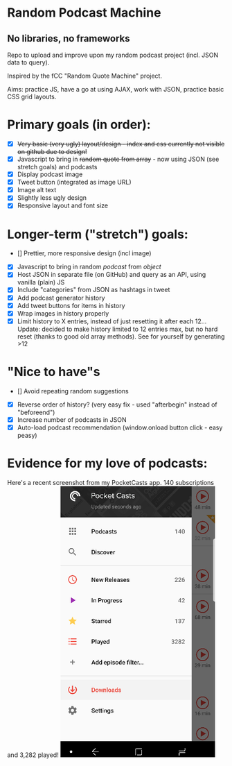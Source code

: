 # Random Podcast Machine
## No libraries, no frameworks
Repo to upload and improve upon my random podcast project (incl. JSON data to query).

Inspired by the fCC "Random Quote Machine" project.

Aims: practice JS, have a go at using AJAX, work with JSON, practice basic CSS grid layouts.

# Primary goals (in order):
- [x] ~~Very basic (very ugly) layout/design - index and css currently not visible on github due to design!~~
- [x] Javascript to bring in ~~random quote from array~~ - now using JSON (see stretch goals) and podcasts
- [x] Display podcast image
- [x] Tweet button (integrated as image URL)
- [x] Image alt text
- [x] Slightly less ugly design
- [x] Responsive layout and font size

# Longer-term ("stretch") goals:
- [] Prettier, more responsive design (incl image)
- [x] Javascript to bring in random *podcast* from *object*
- [x] Host JSON in separate file (on GitHub) and query as an API, using vanilla (plain) JS
- [x] Include "categories" from JSON as hashtags in tweet
- [x] Add podcast generator history
- [x] Add tweet buttons for items in history
- [x] Wrap images in history properly
- [x] Limit history to X entries, instead of just resetting it after each 12... Update: decided to make history limited to 12 entries max, but no hard reset (thanks to good old array methods). See for yourself by generating >12 

# "Nice to have"s
- [] Avoid repeating random suggestions
- [x] Reverse order of history? (very easy fix - used "afterbegin" instead of "beforeend")
- [x] Increase number of podcasts in JSON
- [x] Auto-load podcast recommendation (window.onload button click - easy peasy)

# Evidence for my love of podcasts:
Here's a recent screenshot from my PocketCasts app. 140 subscriptions and 3,282 played!
![](PocketCastsScreenshot.png)